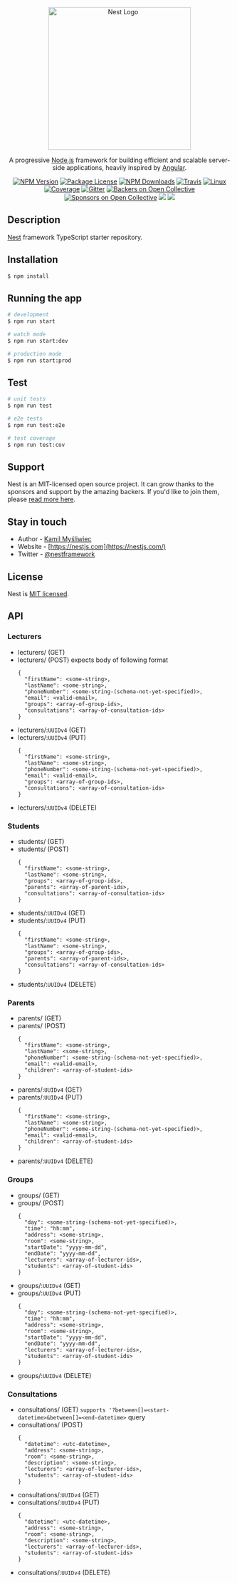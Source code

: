 <p align="center">
  <a href="http://nestjs.com/" target="blank"><img src="https://nestjs.com/img/logo_text.svg" width="320" alt="Nest Logo" /></a>
</p>

[travis-image]: https://api.travis-ci.org/nestjs/nest.svg?branch=master
[travis-url]: https://travis-ci.org/nestjs/nest
[linux-image]: https://img.shields.io/travis/nestjs/nest/master.svg?label=linux
[linux-url]: https://travis-ci.org/nestjs/nest

  <p align="center">A progressive <a href="http://nodejs.org" target="blank">Node.js</a> framework for building efficient and scalable server-side applications, heavily inspired by <a href="https://angular.io" target="blank">Angular</a>.</p>
    <p align="center">
<a href="https://www.npmjs.com/~nestjscore"><img src="https://img.shields.io/npm/v/@nestjs/core.svg" alt="NPM Version" /></a>
<a href="https://www.npmjs.com/~nestjscore"><img src="https://img.shields.io/npm/l/@nestjs/core.svg" alt="Package License" /></a>
<a href="https://www.npmjs.com/~nestjscore"><img src="https://img.shields.io/npm/dm/@nestjs/core.svg" alt="NPM Downloads" /></a>
<a href="https://travis-ci.org/nestjs/nest"><img src="https://api.travis-ci.org/nestjs/nest.svg?branch=master" alt="Travis" /></a>
<a href="https://travis-ci.org/nestjs/nest"><img src="https://img.shields.io/travis/nestjs/nest/master.svg?label=linux" alt="Linux" /></a>
<a href="https://coveralls.io/github/nestjs/nest?branch=master"><img src="https://coveralls.io/repos/github/nestjs/nest/badge.svg?branch=master#5" alt="Coverage" /></a>
<a href="https://gitter.im/nestjs/nestjs?utm_source=badge&utm_medium=badge&utm_campaign=pr-badge&utm_content=body_badge"><img src="https://badges.gitter.im/nestjs/nestjs.svg" alt="Gitter" /></a>
<a href="https://opencollective.com/nest#backer"><img src="https://opencollective.com/nest/backers/badge.svg" alt="Backers on Open Collective" /></a>
<a href="https://opencollective.com/nest#sponsor"><img src="https://opencollective.com/nest/sponsors/badge.svg" alt="Sponsors on Open Collective" /></a>
  <a href="https://paypal.me/kamilmysliwiec"><img src="https://img.shields.io/badge/Donate-PayPal-dc3d53.svg"/></a>
  <a href="https://twitter.com/nestframework"><img src="https://img.shields.io/twitter/follow/nestframework.svg?style=social&label=Follow"></a>
</p>
  <!--[![Backers on Open Collective](https://opencollective.com/nest/backers/badge.svg)](https://opencollective.com/nest#backer)
  [![Sponsors on Open Collective](https://opencollective.com/nest/sponsors/badge.svg)](https://opencollective.com/nest#sponsor)-->

## Description

[Nest](https://github.com/nestjs/nest) framework TypeScript starter repository.

## Installation

```bash
$ npm install
```

## Running the app

```bash
# development
$ npm run start

# watch mode
$ npm run start:dev

# production mode
$ npm run start:prod
```

## Test

```bash
# unit tests
$ npm run test

# e2e tests
$ npm run test:e2e

# test coverage
$ npm run test:cov
```

## Support

Nest is an MIT-licensed open source project. It can grow thanks to the sponsors and support by the amazing backers. If you'd like to join them, please [read more here](https://docs.nestjs.com/support).

## Stay in touch

- Author - [Kamil Myśliwiec](https://kamilmysliwiec.com)
- Website - [https://nestjs.com](https://nestjs.com/)
- Twitter - [@nestframework](https://twitter.com/nestframework)

## License

Nest is [MIT licensed](LICENSE).

## API

### Lecturers

- lecturers/ (GET)
- lecturers/ (POST) expects body of following format
  ```
  {
    "firstName": <some-string>,
    "lastName": <some-string>,
    "phoneNumber": <some-string-(schema-not-yet-specified)>,
    "email": <valid-email>,
    "groups": <array-of-group-ids>,
    "consultations": <array-of-consultation-ids>
  }
  ```
- lecturers/:`UUIDv4` (GET)
- lecturers/:`UUIDv4` (PUT)
  ```
  {
    "firstName": <some-string>,
    "lastName": <some-string>,
    "phoneNumber": <some-string-(schema-not-yet-specified)>,
    "email": <valid-email>,
    "groups": <array-of-group-ids>,
    "consultations": <array-of-consultation-ids>
  }
  ```
- lecturers/:`UUIDv4` (DELETE)

### Students

- students/ (GET)
- students/ (POST)
  ```
  {
    "firstName": <some-string>,
    "lastName": <some-string>,
    "groups": <array-of-group-ids>,
    "parents": <array-of-parent-ids>,
    "consultations": <array-of-consultation-ids>
  }
  ```
- students/:`UUIDv4` (GET)
- students/:`UUIDv4` (PUT)
  ```
  {
    "firstName": <some-string>,
    "lastName": <some-string>,
    "groups": <array-of-group-ids>,
    "parents": <array-of-parent-ids>,
    "consultations": <array-of-consultation-ids>
  }
  ```
- students/:`UUIDv4` (DELETE)

### Parents

- parents/ (GET)
- parents/ (POST)
  ```
  {
    "firstName": <some-string>,
    "lastName": <some-string>,
    "phoneNumber": <some-string-(schema-not-yet-specified)>,
    "email": <valid-email>,
    "children": <array-of-student-ids>
  }
  ```
- parents/:`UUIDv4` (GET)
- parents/:`UUIDv4` (PUT)
  ```
  {
    "firstName": <some-string>,
    "lastName": <some-string>,
    "phoneNumber": <some-string-(schema-not-yet-specified)>,
    "email": <valid-email>,
    "children": <array-of-student-ids>
  }
  ```
- parents/:`UUIDv4` (DELETE)

### Groups

- groups/ (GET)
- groups/ (POST)
  ```
  {
    "day": <some-string-(schema-not-yet-specified)>,
    "time": "hh:mm",
    "address": <some-string>,
    "room": <some-string>,
    "startDate": "yyyy-mm-dd",
    "endDate": "yyyy-mm-dd",
    "lecturers": <array-of-lecturer-ids>,
    "students": <array-of-student-ids>
  }
  ```
- groups/:`UUIDv4` (GET)
- groups/:`UUIDv4` (PUT)
  ```
  {
    "day": <some-string-(schema-not-yet-specified)>,
    "time": "hh:mm",
    "address": <some-string>,
    "room": <some-string>,
    "startDate": "yyyy-mm-dd",
    "endDate": "yyyy-mm-dd",
    "lecturers": <array-of-lecturer-ids>,
    "students": <array-of-student-ids>
  }
  ```
- groups/:`UUIDv4` (DELETE)

### Consultations

- consultations/ (GET)
  `supports '?between[]=<start-datetime>&between[]=<end-datetime>` query
- consultations/ (POST)
  ```
  {
    "datetime": <utc-datetime>,
    "address": <some-string>,
    "room": <some-string>,
    "description": <some-string>,
    "lecturers": <array-of-lecturer-ids>,
    "students": <array-of-student-ids>
  }
  ```
- consultations/:`UUIDv4` (GET)
- consultations/:`UUIDv4` (PUT)
  ```
  {
    "datetime": <utc-datetime>,
    "address": <some-string>,
    "room": <some-string>,
    "description": <some-string>,
    "lecturers": <array-of-lecturer-ids>,
    "students": <array-of-student-ids>
  }
  ```
- consultations/:`UUIDv4` (DELETE)
